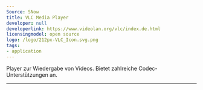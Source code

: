 ```yaml
---
Source: SNow
title: VLC Media Player
developer: null
developerlink: https://www.videolan.org/vlc/index.de.html
licensingmodel: open source
logo: /logo/212px-VLC_Icon.svg.png
tags:
- application
---
```

Player zur Wiedergabe von Videos. Bietet zahlreiche Codec-Unterstützungen an.

---
